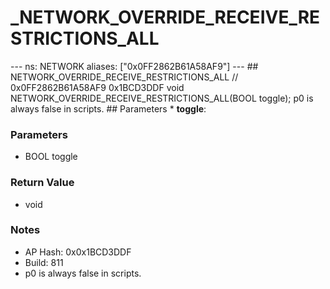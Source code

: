 # _NETWORK_OVERRIDE_RECEIVE_RESTRICTIONS_ALL

--- ns: NETWORK aliases: ["0x0FF2862B61A58AF9"] --- ## NETWORK_OVERRIDE_RECEIVE_RESTRICTIONS_ALL  // 0x0FF2862B61A58AF9 0x1BCD3DDF void NETWORK_OVERRIDE_RECEIVE_RESTRICTIONS_ALL(BOOL toggle);  p0 is always false in scripts.  ## Parameters * **toggle**:

### Parameters
* BOOL toggle

### Return Value
* void

### Notes
* AP Hash: 0x0x1BCD3DDF
* Build: 811
* p0 is always false in scripts.

